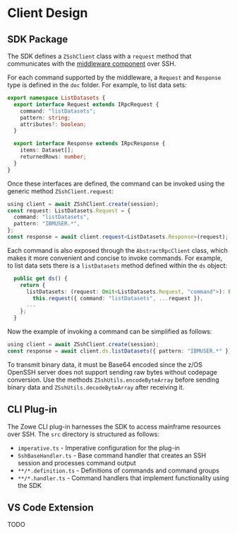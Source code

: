# Client Design

## SDK Package

The SDK defines a `ZSshClient` class with a `request` method that communicates with the [middleware component](./design-server-go) over SSH.

For each command supported by the middleware, a `Request` and `Response` type is defined in the `doc` folder. For example, to list data sets:

```typescript
export namespace ListDatasets {
  export interface Request extends IRpcRequest {
    command: "listDatasets";
    pattern: string;
    attributes?: boolean;
  }

  export interface Response extends IRpcResponse {
    items: Dataset[];
    returnedRows: number;
  }
}
```

Once these interfaces are defined, the command can be invoked using the generic method `ZSshClient.request`:

```typescript
using client = await ZSshClient.create(session);
const request: ListDatasets.Request = {
  command: "listDatasets",
  pattern: "IBMUSER.*",
};
const response = await client.request<ListDatasets.Response>(request);
```

Each command is also exposed through the `AbstractRpcClient` class, which makes it more convenient and concise to invoke commands. For example, to list data sets there is a `listDatasets` method defined within the `ds` object:

```typescript
  public get ds() {
    return {
      listDatasets: (request: Omit<ListDatasets.Request, "command">): Promise<ListDatasets.Response> =>
        this.request({ command: "listDatasets", ...request }),
      ...
    };
  }
```

Now the example of invoking a command can be simplified as follows:

```typescript
using client = await ZSshClient.create(session);
const response = await client.ds.listDatasets({ pattern: "IBMUSER.*" });
```

To transmit binary data, it must be Base64 encoded since the z/OS OpenSSH server does not support sending raw bytes without codepage conversion. Use the methods `ZSshUtils.encodeByteArray` before sending binary data and `ZSshUtils.decodeByteArray` after receiving it.

## CLI Plug-in

The Zowe CLI plug-in harnesses the SDK to access mainframe resources over SSH. The `src` directory is structured as follows:

- `imperative.ts` - Imperative configuration for the plug-in
- `SshBaseHandler.ts` - Base command handler that creates an SSH session and processes command output
- `**/*.definition.ts` - Definitions of commands and command groups
- `**/*.handler.ts` - Command handlers that implement functionality using the SDK

## VS Code Extension

TODO
